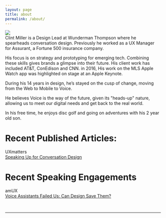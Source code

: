 ```yaml
---
layout: page
title: about
permalink: /about/
---
```


<img class="col one right" src="/img/prof_pic.jpg">

<br/>
Clint Miller is a Design Lead at Wunderman Thompson where he spearheads conversation design. Previously he worked as a UX Manager for Assurant, a Fortune 500 insurance company.
 
His focus is on strategy and prototyping for emerging tech. Combining these skills gives brands a glimpse into their future. His client work has included AT&T, ConEdison and CNN. in 2016, His work on the MLS Apple Watch app was highlighted on stage at an Apple Keynote.
 
During his 14 years in design, he’s stayed on the cusp of change, moving from the Web to Mobile to Voice.
 
He believes Voice is the way of the future, given its "heads-up" nature, allowing us to meet our digital needs and get back to the real world.
 
In his free time, he enjoys disc golf and going on adventures with his 2 year old son. 

# Recent Published Articles:
UXmatters
<br/>
<a target="_blank" href="https://www.uxmatters.com/mt/archives/2019/10/speaking-up-for-conversation-design.php">Speaking Up for Conversation Design</a>

# Recent Speaking Engagements
amUX
<br/>
<a target="_blank" href="https://www.meetup.com/amuxatl/events/264216556/">Voice Assistants Failed Us: Can Design Save Them?</a>

<br/>
<hr/>
<br/>
<span class="contacticon center">
	<a href="mailto:info@mrclintmiller.com"><i class="fa fa-envelope-square"></i></a>
	<a href="https://www.linkedin.com/in/clintonmiller" target="_blank"><i class="fa fa-linkedin-square"></i></a>
</span>



